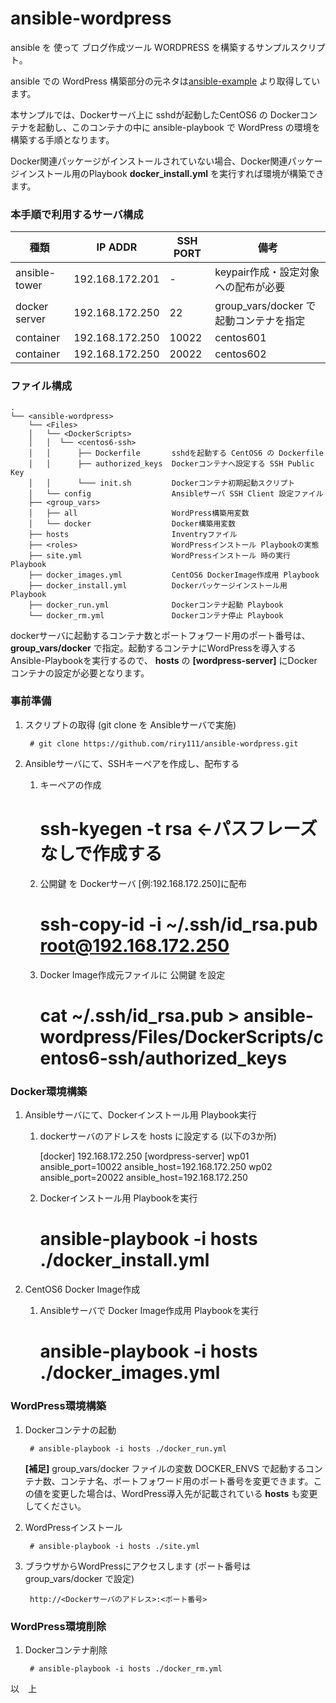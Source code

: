 # ansible-wordpress

ansible を 使って ブログ作成ツール WORDPRESS を構築するサンプルスクリプト。

ansible での WordPress 構築部分の元ネタは[ansible-example](https://github.com/ansible/ansible-examples/tree/master/wordpress-nginx) より取得しています。


本サンプルでは、Dockerサーバ上に sshdが起動したCentOS6 の Dockerコンテナを起動し、このコンテナの中に ansible-playbook で WordPress の環境を構築する手順となります。

Docker関連パッケージがインストールされていない場合、Docker関連パッケージインストール用のPlaybook **docker_install.yml** を実行すれば環境が構築できます。

### 本手順で利用するサーバ構成

種類 | IP ADDR | SSH PORT | 備考
--- | --- | --- | ---
ansible-tower | 192.168.172.201 | - | keypair作成・設定対象への配布が必要
docker server | 192.168.172.250 | 22 | group_vars/docker で起動コンテナを指定
container | 192.168.172.250 | 10022 | centos601
container | 192.168.172.250 | 20022 | centos602



### ファイル構成

```
.
└── <ansible-wordpress>
    └── <Files>
    │   └── <DockerScripts>
    │   │  └── <centos6-ssh>
    │   │      ├── Dockerfile       sshdを起動する CentOS6 の Dockerfile
    │   │      ├── authorized_keys  Dockerコンテナへ設定する SSH Public Key
    │   │      └─── init.sh         Dockerコンテナ初期起動スクリプト
    │   └── config                  Ansibleサーバ SSH Client 設定ファイル
    ├── <group_vars>
    │   ├── all                     WordPress構築用変数
    │   └── docker                  Docker構築用変数
    ├── hosts                       Inventryファイル
    ├── <roles>                     WordPressインストール Playbookの実態
    ├── site.yml                    WordPressインストール 時の実行 Playbook
    ├── docker_images.yml           CentOS6 DockerImage作成用 Playbook
    ├── docker_install.yml          Dockerパッケージインストール用 Playbook
    ├── docker_run.yml              Dockerコンテナ起動 Playbook
    └── docker_rm.yml               Dockerコンテナ停止 Playbook
```

dockerサーバに起動するコンテナ数とポートフォワード用のポート番号は、**group_vars/docker** で指定。起動するコンテナにWordPressを導入するAnsible-Playbookを実行するので、 **hosts** の **[wordpress-server]** にDockerコンテナの設定が必要となります。

### 事前準備

1. スクリプトの取得 (git clone を Ansibleサーバで実施)

		# git clone https://github.com/riry111/ansible-wordpress.git

2. Ansibleサーバにて、SSHキーペアを作成し、配布する
	
	1) キーペアの作成

		# ssh-kyegen -t rsa   <-パスフレーズなしで作成する 
	
	2) 公開鍵 を Dockerサーバ [例:192.168.172.250]に配布
	
		# ssh-copy-id -i ~/.ssh/id_rsa.pub root@192.168.172.250 
	
	3) Docker Image作成元ファイルに 公開鍵 を設定

		# cat ~/.ssh/id_rsa.pub > ansible-wordpress/Files/DockerScripts/centos6-ssh/authorized_keys
		

### Docker環境構築
		
1. Ansibleサーバにて、Dockerインストール用 Playbook実行

	1) dockerサーバのアドレスを hosts に設定する (以下の3か所)
	
		[docker]
		192.168.172.250
		[wordpress-server]
		wp01 ansible_port=10022 ansible_host=192.168.172.250
		wp02 ansible_port=20022 ansible_host=192.168.172.250
	
	2) Dockerインストール用 Playbookを実行
	
		# ansible-playbook -i hosts ./docker_install.yml

2. CentOS6 Docker Image作成

	1) Ansibleサーバで Docker Image作成用 Playbookを実行
	
		# ansible-playbook -i hosts ./docker_images.yml


### WordPress環境構築
1. Dockerコンテナの起動 <br>

		# ansible-playbook -i hosts ./docker_run.yml

   **[補足]** group_vars/docker ファイルの変数 DOCKER_ENVS で起動するコンテナ数、コンテナ名、ポートフォワード用のポート番号を変更できます。この値を変更した場合は、WordPress導入先が記載されている **hosts** も変更してください。

2. WordPressインストール

		# ansible-playbook -i hosts ./site.yml 

3. ブラウザからWordPressにアクセスします (ポート番号は group_vars/docker で設定)

		http://<Dockerサーバのアドレス>:<ポート番号>

### WordPress環境削除
1. Dockerコンテナ削除

		# ansible-playbook -i hosts ./docker_rm.yml


以　上
